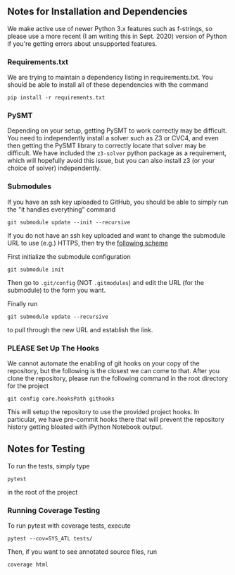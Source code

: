 ## Notes for Installation and Dependencies

We make active use of newer Python 3.x features such as f-strings, so please use a more recent (I am writing this in Sept. 2020) version of Python if you're getting errors about unsupported features.

### Requirements.txt

We are trying to maintain a dependency listing in requirements.txt.  You should be able to install all of these dependencies with the command
```
pip install -r requirements.txt
```

### PySMT

Depending on your setup, getting PySMT to work correctly may be difficult.  You need to independently install a solver such as Z3 or CVC4, and even then getting the PySMT library to correctly locate that solver may be difficult.  We have included the `z3-solver` python package as a requirement, which will hopefully avoid this issue, but you can also install z3 (or your choice of solver) independently.

### Submodules
If you have an ssh key uploaded to GitHub, you should be able to simply run the "it handles everything" command
```
git submodule update --init --recursive
```

If you do not have an ssh key uploaded and want to change the submodule URL to use (e.g.) HTTPS, then try the [following scheme](https://stackoverflow.com/questions/42028437/how-to-change-git-submodules-url-locally/42035018#:~:text=If%20you%20want%20to%20modify,that%20you%20want%20to%20push.&text=Then%20modify%20the%20.,the%20submodule%20URL%20as%20usual.)

First initialize the submodule configuration
```
git submodule init
```

Then go to `.git/config` (NOT `.gitmodules`) and edit the URL (for the submodule) to the form you want.

Finally run
```
git submodule update --recursive
```
to pull through the new URL and establish the link.


### PLEASE Set Up The Hooks

We cannot automate the enabling of git hooks on your copy of the repository, but the following is the closest we can come to that.  After you clone the repository, please run the following command in the root directory for the project
```
git config core.hooksPath githooks
```

This will setup the repository to use the provided project hooks.  In particular, we have pre-commit hooks there that will prevent the repository history getting bloated with iPython Notebook output.


## Notes for Testing

To run the tests, simply type
```
pytest
```
in the root of the project

### Running Coverage Testing

To run pytest with coverage tests, execute
```
pytest --cov=SYS_ATL tests/
```
Then, if you want to see annotated source files, run
```
coverage html
```

